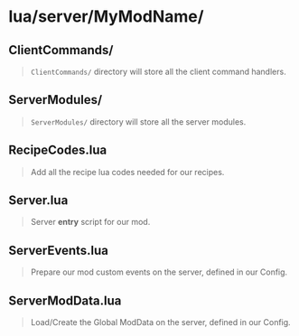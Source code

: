 # lua/server/MyModName/

## ClientCommands/

> `ClientCommands/` directory will store all the client command handlers.

## ServerModules/

> `ServerModules/` directory will store all the server modules.

## RecipeCodes.lua

> Add all the recipe lua codes needed for our recipes.

## Server.lua

> Server **entry** script for our mod. 

## ServerEvents.lua

> Prepare our mod custom events on the server, defined in our Config.

## ServerModData.lua

> Load/Create the Global ModData on the server, defined in our Config.
